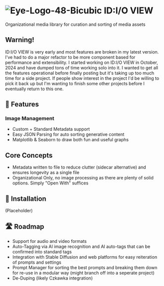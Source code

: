 
# ![Eye-Logo-48-Bicubic](https://github.com/user-attachments/assets/934f8ddd-b02d-4fd9-8426-9aa40e1c988e) ID:I/O VIEW 
Organizational media library for curation and sorting of media assets 

## Warning! 
ID:I/O VIEW is very early and most features are broken in my latest version. I've had to do a major refactor to be more component based for performance and extensibility. I started working on ID:I/O VIEW in October, 2024 and have dumped tons of time working solo into it. I wanted to get all the features operational before finally posting but it's taking up too much time for a side project. If people show interest in the project I'd be willing to pick it back up but I'm wanting to finish some other projects before I eventually return to this one.

## 🌟 Features
### Image Management
- Custom + Standard Metadata support
- Easy JSON Parsing for auto sorting generative content 
- Matplotlib & Seaborn to draw both fun and useful graphs

## Core Concepts
- Metadata written to file to reduce clutter (sidecar alternative) and ensures longevity as a single file 
- Organizational Only, no image processing as there are plenty of solid options. Simply "Open With" suffices

## 🔧 Installation
(Placeholder)

## 🛣️ Roadmap
- Support for audio and video formats
- Auto-Tagging via AI image recognition and AI auto-tags that can be confirmed into standard tags
- Integration with Stable Diffusion and web platforms for easy reiteration of prompts and settings
- Prompt Manager for sorting the best prompts and breaking them down for re-use in a modular way (might branch off into a seperate project)
- De-Duping (likely Czkawka integration)

